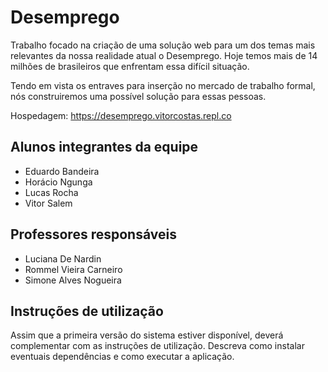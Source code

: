 # Desemprego

Trabalho focado na criação de uma solução web para um dos temas mais relevantes da nossa realidade atual o Desemprego. Hoje temos mais de 14 milhões de brasileiros que enfrentam essa difícil situação. 

Tendo em vista os entraves para inserção no mercado de trabalho formal, nós construiremos uma possível solução para essas pessoas. 

Hospedagem: https://desemprego.vitorcostas.repl.co

## Alunos integrantes da equipe

* Eduardo Bandeira
* Horácio Ngunga
* Lucas Rocha
* Vitor Salem

## Professores responsáveis

* Luciana De Nardin
* Rommel Vieira Carneiro
* Simone Alves Nogueira

## Instruções de utilização

Assim que a primeira versão do sistema estiver disponível, deverá complementar com as instruções de utilização. Descreva como instalar eventuais dependências e como executar a aplicação.
